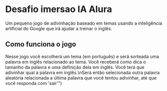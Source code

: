 # Desafio imersao IA Alura
Um pequeno jogo de adivinhação baseado em temas usando a inteligência artificial do Google que irá ajudar a treinar o inglês.

## Como funciona o jogo
Nesse jogo você escolherá um tema (em português) e será sorteada uma palavra em inglês relacionado ao tema.
Você receberá como dica o tamanho da palavra e uma definição dela em inglês.
Você terá que adivinhar qual a palavra em inglês.\nSerá então selecionada outra palavra aleatória relacionada a última palavra que você tentou adivinhar, até que você responda com 'sair'")
